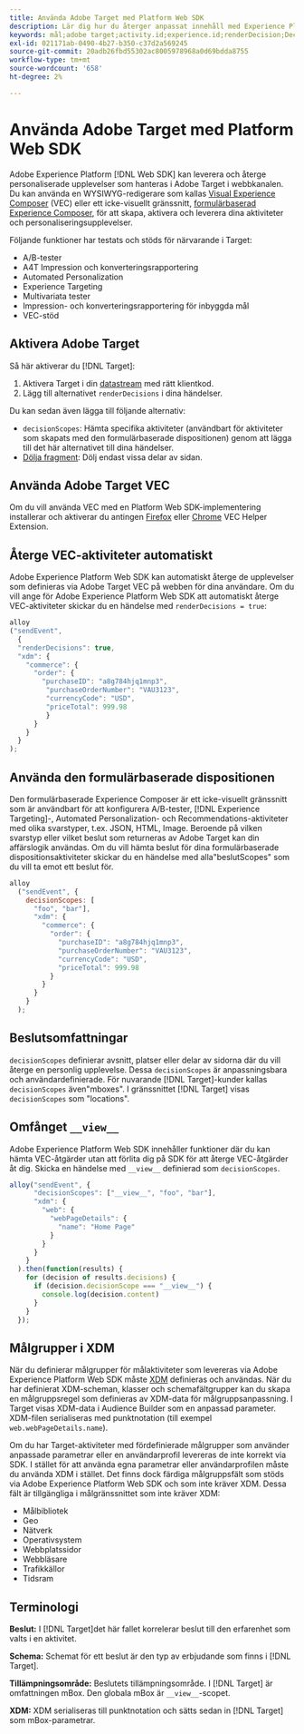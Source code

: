 ```yaml
---
title: Använda Adobe Target med Platform Web SDK
description: Lär dig hur du återger anpassat innehåll med Experience Platform Web SDK med Adobe Target
keywords: mål;adobe target;activity.id;experience.id;renderDecision;DecisionScopes;prehide snippet;vec;Form Based Experience Composer;xdm;audiences;Decision;scope;schema;
exl-id: 021171ab-0490-4b27-b350-c37d2a569245
source-git-commit: 20adb26fbd55302ac8005978968a0d69bdda8755
workflow-type: tm+mt
source-wordcount: '658'
ht-degree: 2%

---
```


# Använda Adobe Target med Platform Web SDK

Adobe Experience Platform [!DNL Web SDK] kan leverera och återge personaliserade upplevelser som hanteras i Adobe Target i webbkanalen. Du kan använda en WYSIWYG-redigerare som kallas [Visual Experience Composer](https://docs.adobe.com/content/help/en/target/using/experiences/vec/visual-experience-composer.html) (VEC) eller ett icke-visuellt gränssnitt, [formulärbaserad Experience Composer](https://docs.adobe.com/content/help/en/target/using/experiences/form-experience-composer.html), för att skapa, aktivera och leverera dina aktiviteter och personaliseringsupplevelser.

Följande funktioner har testats och stöds för närvarande i Target:

* A/B-tester
* A4T Impression och konverteringsrapportering
* Automated Personalization
* Experience Targeting
* Multivariata tester
* Impression- och konverteringsrapportering för inbyggda mål
* VEC-stöd

## Aktivera Adobe Target

Så här aktiverar du [!DNL Target]:

1. Aktivera Target i din [datastream](../../fundamentals/datastreams.md) med rätt klientkod.
1. Lägg till alternativet `renderDecisions` i dina händelser.

Du kan sedan även lägga till följande alternativ:

* `decisionScopes`: Hämta specifika aktiviteter (användbart för aktiviteter som skapats med den formulärbaserade dispositionen) genom att lägga till det här alternativet till dina händelser.
* [Dölja fragment](../manage-flicker.md): Dölj endast vissa delar av sidan.

## Använda Adobe Target VEC

Om du vill använda VEC med en Platform Web SDK-implementering installerar och aktiverar du antingen [Firefox](https://addons.mozilla.org/en-US/firefox/addon/adobe-target-vec-helper/) eller [Chrome](https://chrome.google.com/webstore/detail/adobe-target-vec-helper/ggjpideecfnbipkacplkhhaflkdjagak) VEC Helper Extension.

## Återge VEC-aktiviteter automatiskt

Adobe Experience Platform Web SDK kan automatiskt återge de upplevelser som definieras via Adobe Target VEC på webben för dina användare. Om du vill ange för Adobe Experience Platform Web SDK att automatiskt återge VEC-aktiviteter skickar du en händelse med `renderDecisions = true`:

```javascript
alloy
("sendEvent", 
  { 
  "renderDecisions": true, 
  "xdm": {
    "commerce": { 
      "order": {
        "purchaseID": "a8g784hjq1mnp3", 
         "purchaseOrderNumber": "VAU3123", 
         "currencyCode": "USD", 
         "priceTotal": 999.98 
         } 
      } 
    }
  }
);
```

## Använda den formulärbaserade dispositionen

Den formulärbaserade Experience Composer är ett icke-visuellt gränssnitt som är användbart för att konfigurera A/B-tester, [!DNL Experience Targeting]-, Automated Personalization- och Recommendations-aktiviteter med olika svarstyper, t.ex. JSON, HTML, Image. Beroende på vilken svarstyp eller vilket beslut som returneras av Adobe Target kan din affärslogik användas. Om du vill hämta beslut för dina formulärbaserade dispositionsaktiviteter skickar du en händelse med alla&quot;beslutScopes&quot; som du vill ta emot ett beslut för.

```javascript
alloy
  ("sendEvent", { 
    decisionScopes: [
      "foo", "bar"], 
      "xdm": {
        "commerce": { 
          "order": { 
            "purchaseID": "a8g784hjq1mnp3", 
            "purchaseOrderNumber": "VAU3123", 
            "currencyCode": "USD", 
            "priceTotal": 999.98 
          } 
        } 
      } 
    }
  );
```

## Beslutsomfattningar

`decisionScopes` definierar avsnitt, platser eller delar av sidorna där du vill återge en personlig upplevelse. Dessa `decisionScopes` är anpassningsbara och användardefinierade. För nuvarande [!DNL Target]-kunder kallas `decisionScopes` även&quot;mboxes&quot;. I gränssnittet [!DNL Target] visas `decisionScopes` som &quot;locations&quot;.

## Omfånget `__view__`

Adobe Experience Platform Web SDK innehåller funktioner där du kan hämta VEC-åtgärder utan att förlita dig på SDK för att återge VEC-åtgärder åt dig. Skicka en händelse med `__view__` definierad som `decisionScopes`.

```javascript
alloy("sendEvent", {
      "decisionScopes": ["__view__", "foo", "bar"], 
      "xdm": { 
        "web": { 
          "webPageDetails": { 
            "name": "Home Page"
          }
        } 
      }
    }
  ).then(function(results) {
    for (decision of results.decisions) {
      if (decision.decisionScope === "__view__") {
        console.log(decision.content)
      }
    }
  });
```

## Målgrupper i XDM

När du definierar målgrupper för målaktiviteter som levereras via Adobe Experience Platform Web SDK måste [XDM](https://docs.adobe.com/content/help/sv-SE/experience-platform/xdm/home.html) definieras och användas. När du har definierat XDM-scheman, klasser och schemafältgrupper kan du skapa en målgruppsregel som definieras av XDM-data för målgruppsanpassning. I Target visas XDM-data i Audience Builder som en anpassad parameter. XDM-filen serialiseras med punktnotation (till exempel `web.webPageDetails.name`).

Om du har Target-aktiviteter med fördefinierade målgrupper som använder anpassade parametrar eller en användarprofil levereras de inte korrekt via SDK. I stället för att använda egna parametrar eller användarprofilen måste du använda XDM i stället. Det finns dock färdiga målgruppsfält som stöds via Adobe Experience Platform Web SDK och som inte kräver XDM. Dessa fält är tillgängliga i målgränssnittet som inte kräver XDM:

* Målbibliotek
* Geo
* Nätverk
* Operativsystem
* Webbplatssidor
* Webbläsare
* Trafikkällor
* Tidsram

## Terminologi

__Beslut:__ I  [!DNL Target]det här fallet korrelerar beslut till den erfarenhet som valts i en aktivitet.

__Schema:__ Schemat för ett beslut är den typ av erbjudande som finns i  [!DNL Target].

__Tillämpningsområde:__ Beslutets tillämpningsområde. I [!DNL Target] är omfattningen mBox. Den globala mBox är `__view__`-scopet.

__XDM:__ XDM serialiseras till punktnotation och sätts sedan in  [!DNL Target] som mBox-parametrar.
